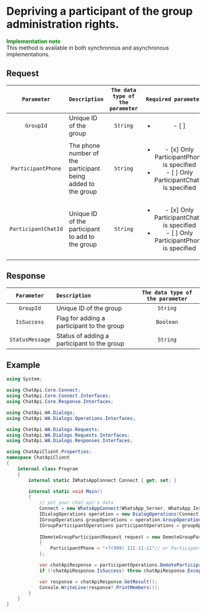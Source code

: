 # Depriving a participant of the group administration rights.
**<span style="color:green">Implementation note</span>** <br/>
This method is available in both synchronous and asynchronous implementations.

## Request
| `Parameter` | `Description`                        | `The data type of the parameter` | `Required parameter` |
|:-----------:|:-------------------------------------|:--------------------------------:|:--------------------:|
| `GroupId`   | Unique ID of the group | `String` | <ul><li>- [ ] </li></ul>
| `ParticipantPhone`   | The phone number of the participant being added to the group | `String` | <ul><li>- [x] Only ParticipantPhone is specified</li><li>- [ ] Only ParticipantChatId is specified</li></ul>
| `ParticipantChatId`  | Unique ID of the participant to add to the group | `String` | <ul><li>- [x] Only ParticipantChatId is specified</li><li>- [ ] Only ParticipantPhone is specified</li></ul>

## Response
| `Parameter`           | `Description`                                           | `The data type of the parameter` | 
|:---------------------:|:--------------------------------------------------------|:--------------------------------:|
| `GroupId`             | Unique ID of the group                                  | `String`
| `IsSuccess`           | Flag for adding a participant to the group              | `Boolean`
| `StatusMessage`       | Status of adding a participant to the group             | `String`

## Example
```csharp
using System;

using ChatApi.Core.Connect;
using ChatApi.Core.Connect.Interfaces;
using ChatApi.Core.Response.Interfaces;

using ChatApi.WA.Dialogs;
using ChatApi.WA.Dialogs.Operations.Interfaces;

using ChatApi.WA.Dialogs.Requests;
using ChatApi.WA.Dialogs.Requests.Interfaces;
using ChatApi.WA.Dialogs.Responses.Interfaces;

using ChatApiClient.Properties;
namespace ChatApiClient
{
    internal class Program
    {
        internal static IWhatsAppConnect Connect { get; set; }

        internal static void Main()
        {
            // put your chat-api's data
            Connect = new WhatsAppConnect(WhatsApp_Server, WhatsApp_Instance, WhatsApp_Token); 
            IDialogOperations operation = new DialogOperations(Connect);
            IGroupOperations groupOperations = operation.GroupOperations.Value;
            IGroupParticipantOperations participantOperations = groupOperations.GroupParticipantOperations.Value;
            
            IDemoteGroupParticipantRequest request = new DemoteGroupParticipantRequest
            {
                ParticipantPhone = "+7(999) 111-11-11"// or ParticipantChatId = "79991111111@c.us"
            };

            var chatApiResponse = participantOperations.DemoteParticipant(request);
            if (!chatApiResponse.IsSuccess) throw chatApiResponse.Exception!;

            var response = chatApiResponse.GetResult();
            Console.WriteLine(response?.PrintMembers());
        }
    }
}
```



